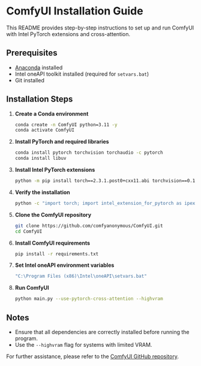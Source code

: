 # ComfyUI Installation Guide

This README provides step-by-step instructions to set up and run ComfyUI with Intel PyTorch extensions and cross-attention.

## Prerequisites
- [Anaconda](https://www.anaconda.com/) installed
- Intel oneAPI toolkit installed (required for `setvars.bat`)
- Git installed

## Installation Steps

1. **Create a Conda environment**
   ```bash
   conda create -n ComfyUI python=3.11 -y
   conda activate ComfyUI
   ```

2. **Install PyTorch and required libraries**
   ```bash
   conda install pytorch torchvision torchaudio -c pytorch
   conda install libuv
   ```

3. **Install Intel PyTorch extensions**
   ```bash
   python -m pip install torch==2.3.1.post0+cxx11.abi torchvision==0.18.1.post0+cxx11.abi torchaudio==2.3.1.post0+cxx11.abi intel-extension-for-pytorch==2.3.110.post0+xpu --extra-index-url https://pytorch-extension.intel.com/release-whl/stable/xpu/us/
   ```

4. **Verify the installation**
   ```bash
   python -c "import torch; import intel_extension_for_pytorch as ipex; print(torch.__version__); print(ipex.__version__); [print(f'[{{i}}]: {{torch.xpu.get_device_properties(i)}}') for i in range(torch.xpu.device_count())];"
   ```

5. **Clone the ComfyUI repository**
   ```bash
   git clone https://github.com/comfyanonymous/ComfyUI.git
   cd ComfyUI
   ```

6. **Install ComfyUI requirements**
   ```bash
   pip install -r requirements.txt
   ```

7. **Set Intel oneAPI environment variables**
   ```bash
   "C:\Program Files (x86)\Intel\oneAPI\setvars.bat"
   ```

8. **Run ComfyUI**
   ```bash
   python main.py --use-pytorch-cross-attention --highvram
   ```

## Notes
- Ensure that all dependencies are correctly installed before running the program.
- Use the `--highvram` flag for systems with limited VRAM.

For further assistance, please refer to the [ComfyUI GitHub repository](https://github.com/comfyanonymous/ComfyUI).
